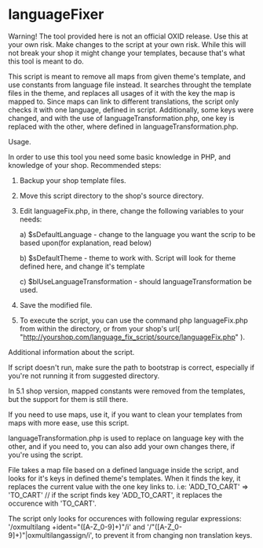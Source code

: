 languageFixer
=============
Warning! The tool provided here is not an official OXID release. Use this at your own risk. Make changes to the script at your own risk. While this will not break your shop it might change your templates, because that's what this tool is meant to do.

This script is meant to remove all maps from given theme's template, and use constants from language file instead. 
It searches throught the template files in the theme, and replaces all usages of it with the key the map is mapped to.
Since maps can link to different translations, the script only checks it with one language, defined in script.
Additionally, some keys were changed, and with the use of languageTransformation.php, one key is replaced with the other, where defined in languageTransformation.php.


Usage.


In order to use this tool you need some basic knowledge in PHP, and knowledge of your shop.
Recommended steps:
1. Backup your shop template files.

2. Move this script directory to the shop's source directory.

3. Edit languageFix.php, in there, change the following variables to your needs:

   a) $sDefaultLanguage - change to the language you want the scrip to be based upon(for explanation, read below)

   b) $sDefaultTheme - theme to work with. Script will look for theme defined here, and change it's template

   c) $blUseLanguageTransformation - should languageTransformation be used.

4. Save the modified file.

5. To execute the script, you can use the command php languageFix.php from within the directory, 
or from your shop's url( "http://yourshop.com/language_fix_script/source/languageFix.php"  ).

Additional information about the script.


If script doesn't run, make sure the path to bootstrap is correct, especially if you're not running 
it from suggested directory.

In 5.1 shop version, mapped constants were removed from the templates, but the support for them is still there.

If you need to use maps, use it, if you want to clean your templates from maps with more ease, use this script.

languageTransformation.php is used to replace on language key with the other, and if you need to, you can also
add your own changes there, if you're using the script.

File takes a map file based on a defined language inside the script, and looks for it's keys in defined theme's templates. When it finds the key, it replaces the current value with the one key links to. i.e:
'ADD_TO_CART' => 'TO_CART' // if the script finds key 'ADD_TO_CART', it replaces the occurence with 'TO_CART'.

The script only looks for occurences with following regular expressions: '/oxmultilang +ident="([A-Z\_0-9]+)"/i' and 
'/"([A-Z\_0-9]+)"\|oxmultilangassign/i', to prevent it from changing non translation keys.




